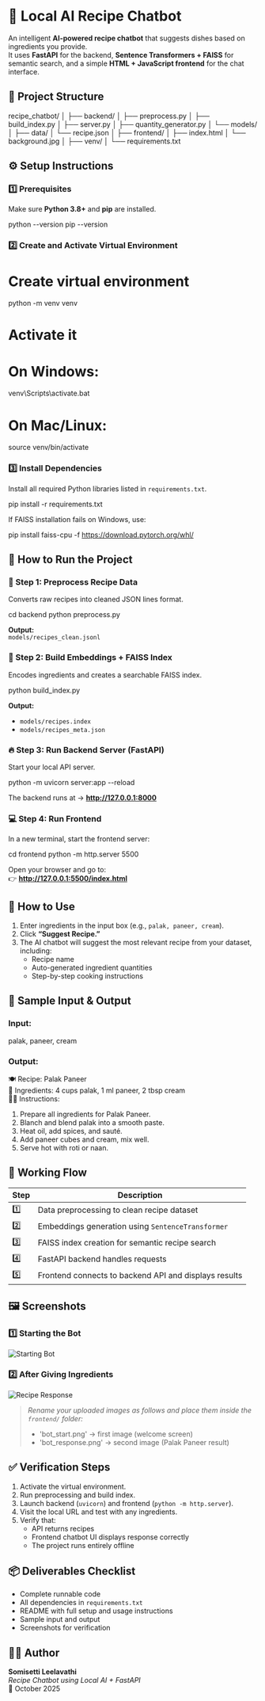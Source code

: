 # 🍳 Local AI Recipe Chatbot

An intelligent **AI-powered recipe chatbot** that suggests dishes based on ingredients you provide.  
It uses **FastAPI** for the backend, **Sentence Transformers + FAISS** for semantic search, and a simple **HTML + JavaScript frontend** for the chat interface.

## 📁 Project Structure

recipe_chatbot/
│
├── backend/
│   ├── preprocess.py
│   ├── build_index.py
│   ├── server.py
│   ├── quantity_generator.py
│   └── models/
│
├── data/
│   └── recipe.json
│
├── frontend/
│   ├── index.html
│   └── background.jpg
│
├── venv/
│
└── requirements.txt


## ⚙️ Setup Instructions

### 1️⃣ Prerequisites
Make sure **Python 3.8+** and **pip** are installed.


python --version
pip --version

### 2️⃣ Create and Activate Virtual Environment


# Create virtual environment
python -m venv venv

# Activate it
# On Windows:
venv\Scripts\activate.bat
# On Mac/Linux:
source venv/bin/activate


### 3️⃣ Install Dependencies

Install all required Python libraries listed in `requirements.txt`.


pip install -r requirements.txt


If FAISS installation fails on Windows, use:

pip install faiss-cpu -f https://download.pytorch.org/whl/


## 🚀 How to Run the Project

### 🥣 Step 1: Preprocess Recipe Data
Converts raw recipes into cleaned JSON lines format.

cd backend
python preprocess.py

**Output:**  
`models/recipes_clean.jsonl`


### 🍱 Step 2: Build Embeddings + FAISS Index
Encodes ingredients and creates a searchable FAISS index.

python build_index.py


**Output:**  
- `models/recipes.index`  
- `models/recipes_meta.json`


### 🔥 Step 3: Run Backend Server (FastAPI)
Start your local API server.

python -m uvicorn server:app --reload

The backend runs at → **http://127.0.0.1:8000**


### 💻 Step 4: Run Frontend
In a new terminal, start the frontend server:

cd frontend
python -m http.server 5500


Open your browser and go to:  
👉 **http://127.0.0.1:5500/index.html**


## 💬 How to Use

1. Enter ingredients in the input box (e.g., `palak, paneer, cream`).
2. Click **“Suggest Recipe.”**
3. The AI chatbot will suggest the most relevant recipe from your dataset, including:
   - Recipe name  
   - Auto-generated ingredient quantities  
   - Step-by-step cooking instructions  


## 🧾 Sample Input & Output

### Input:
palak, paneer, cream


### Output:
🍽️ Recipe: Palak Paneer  
🧂 Ingredients: 4 cups palak, 1 ml paneer, 2 tbsp cream  
👨‍🍳 Instructions:
1. Prepare all ingredients for Palak Paneer.
2. Blanch and blend palak into a smooth paste.
3. Heat oil, add spices, and sauté.
4. Add paneer cubes and cream, mix well.
5. Serve hot with roti or naan.


## 🧠 Working Flow

| Step | Description |
|------|--------------|
| 1️⃣ | Data preprocessing to clean recipe dataset |
| 2️⃣ | Embeddings generation using `SentenceTransformer` |
| 3️⃣ | FAISS index creation for semantic recipe search |
| 4️⃣ | FastAPI backend handles requests |
| 5️⃣ | Frontend connects to backend API and displays results |



## 🖼️ Screenshots

### 1️⃣ Starting the Bot
![Starting Bot](./frontend/bot_start.png)

### 2️⃣ After Giving Ingredients
![Recipe Response](./frontend/bot_response.png)

> _Rename your uploaded images as follows and place them inside the `frontend/` folder:_
> - 'bot_start.png' → first image (welcome screen)  
> - 'bot_response.png' → second image (Palak Paneer result)



## ✅ Verification Steps

1. Activate the virtual environment.  
2. Run preprocessing and build index.  
3. Launch backend (`uvicorn`) and frontend (`python -m http.server`).  
4. Visit the local URL and test with any ingredients.  
5. Verify that:
   - API returns recipes  
   - Frontend chatbot UI displays response correctly  
   - The project runs entirely offline  


## 📦 Deliverables Checklist

-  Complete runnable code  
-  All dependencies in `requirements.txt`  
-  README with full setup and usage instructions  
-  Sample input and output  
-  Screenshots for verification  


## 👩‍💻 Author

**Somisetti Leelavathi**  
_Recipe Chatbot using Local AI + FastAPI_  
📅 October 2025
